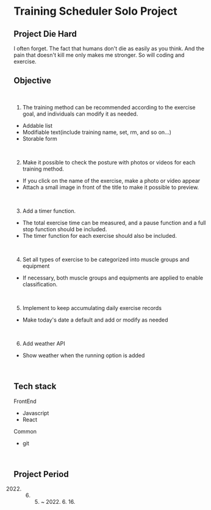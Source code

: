 # Training Scheduler Solo Project

## Project Die Hard
I often forget. The fact that humans don't die as easily as you think. And the pain that doesn't kill me only makes me stronger. So will coding and exercise.

## Objective

<br>

1. The training method can be recommended according to the exercise goal, and individuals can modify it as needed.

- Addable list
- Modifiable text(include training name, set, rm, and so on...)
- Storable form

<br>

2. Make it possible to check the posture with photos or videos for each training method.
- If you click on the name of the exercise, make a photo or video appear
- Attach a small image in front of the title to make it possible to preview.

<br>

3. Add a timer function.
- The total exercise time can be measured, and a pause function and a full stop function should be included.
- The timer function for each exercise should also be included.

<br>

4. Set all types of exercise to be categorized into muscle groups and equipment
- If necessary, both muscle groups and equipments are applied to enable classification.

<br>

5. Implement to keep accumulating daily exercise records
- Make today's date a default and add or modify as needed

<br>

6. Add weather API
- Show weather when the running option is added

<br>

## Tech stack
FrontEnd
- Javascript
- React

Common
- git

<br>

## Project Period
2022. 6. 5. ~ 2022. 6. 16.
